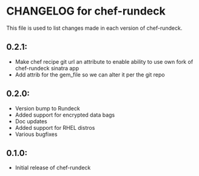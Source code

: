 # CHANGELOG for chef-rundeck

This file is used to list changes made in each version of chef-rundeck.

## 0.2.1:

* Make chef recipe git url an attribute to enable ability to use own fork of chef-rundeck sinatra app
* Add attrib for the gem_file so we can alter it per the git repo

## 0.2.0:

* Version bump to Rundeck
* Added support for encrypted data bags
* Doc updates
* Added support for RHEL distros
* Various bugfixes

## 0.1.0:

* Initial release of chef-rundeck
